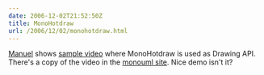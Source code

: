 ```yaml
---
date: 2006-12-02T21:52:50Z
title: MonoHotdraw
url: /2006/12/02/monohotdraw.html
---
```


<p><a href="http://wiki.freaks-unidos.net/weblogs/ceronman/">Manuel</a> shows <a href="http://afrodita.unicauca.edu.co/~ceronman/blog/monohotdraw.ogg">sample video</a> where  MonoHotdraw is used as Drawing API. There's a copy of the video in the <a href="http://www.monouml.org/demos/monohotdraw_mentalmaps.ogg">monouml site</a>. Nice demo isn't it?</p>
